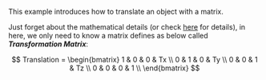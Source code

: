 This example introduces how to translate an object with a matrix.

Just forget about the mathematical details (or check [here](https://en.wikipedia.org/wiki/Transformation_matrix#Affine_transformations) for details), in here, we only need to know a matrix defines as below called **_Transformation Matrix_**:

$$
Translation =
\begin{bmatrix}
1 & 0 & 0 & Tx \\
0 & 1 & 0 & Ty \\
0 & 0 & 1 & Tz \\
0 & 0 & 0 & 1  \\
\end{bmatrix}
$$
